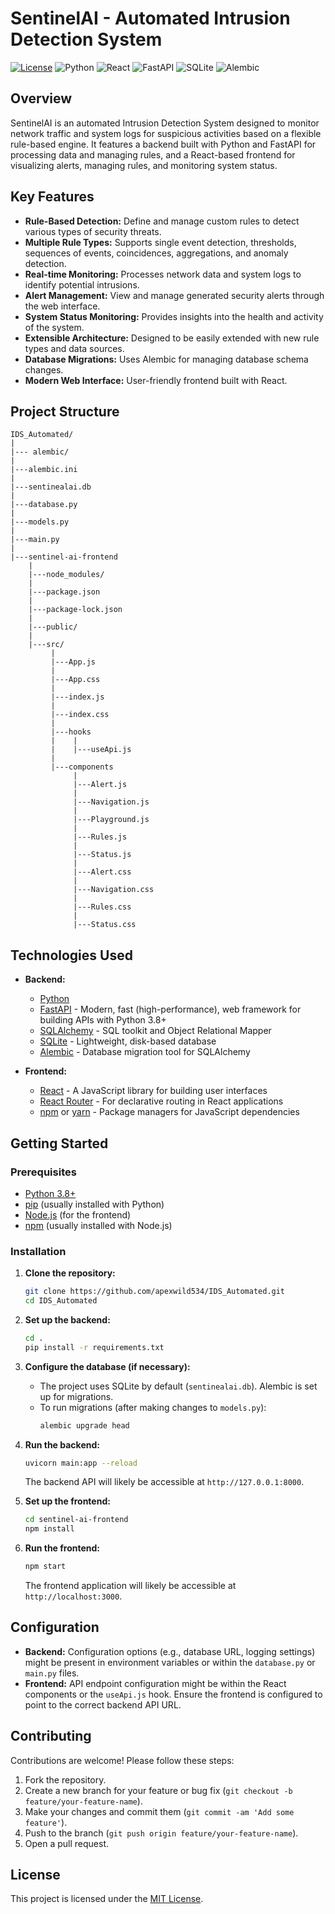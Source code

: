 # SentinelAI - Automated Intrusion Detection System

[![License](https://img.shields.io/badge/License-MIT-yellow.svg)](https://opensource.org/licenses/MIT)
![Python](https://img.shields.io/badge/Python-3.8+-blue.svg)
![React](https://img.shields.io/badge/React-18.0+-brightgreen.svg)
![FastAPI](https://img.shields.io/badge/FastAPI-0.100+-purple.svg)
![SQLite](https://img.shields.io/badge/Database-SQLite-lightgray.svg)
![Alembic](https://img.shields.io/badge/Migrations-Alembic-orange.svg)

## Overview

SentinelAI is an automated Intrusion Detection System designed to monitor network traffic and system logs for suspicious activities based on a flexible rule-based engine. It features a backend built with Python and FastAPI for processing data and managing rules, and a React-based frontend for visualizing alerts, managing rules, and monitoring system status.

## Key Features

* **Rule-Based Detection:** Define and manage custom rules to detect various types of security threats.
* **Multiple Rule Types:** Supports single event detection, thresholds, sequences of events, coincidences, aggregations, and anomaly detection.
* **Real-time Monitoring:** Processes network data and system logs to identify potential intrusions.
* **Alert Management:** View and manage generated security alerts through the web interface.
* **System Status Monitoring:** Provides insights into the health and activity of the system.
* **Extensible Architecture:** Designed to be easily extended with new rule types and data sources.
* **Database Migrations:** Uses Alembic for managing database schema changes.
* **Modern Web Interface:** User-friendly frontend built with React.

## Project Structure

```plaintext
IDS_Automated/
|
|--- alembic/
|
|---alembic.ini
|
|---sentinealai.db
|
|---database.py
|
|---models.py
|
|---main.py
|
|---sentinel-ai-frontend
	|
	|---node_modules/
	|
	|---package.json
	|
	|---package-lock.json
	|
	|---public/
	|
	|---src/	
	     |
	     |---App.js
	     |
	     |---App.css
	     |
	     |---index.js
	     |
         |---index.css
         |
         |---hooks
         |    |
	     |    |---useApi.js
	     |
	     |---components
	          |
	          |---Alert.js
	          |
	          |---Navigation.js
	          |
	          |---Playground.js
	          |
	          |---Rules.js
	          |
	          |---Status.js
	          |
	          |---Alert.css
	          |
	          |---Navigation.css
	          |
	          |---Rules.css
	          |
	          |---Status.css
```
## Technologies Used

* **Backend:**
    * [Python](https://www.python.org/)
    * [FastAPI](https://fastapi.tiangolo.com/) - Modern, fast (high-performance), web framework for building APIs with Python 3.8+
    * [SQLAlchemy](https://www.sqlalchemy.org/) - SQL toolkit and Object Relational Mapper
    * [SQLite](https://www.sqlite.org/index.html) - Lightweight, disk-based database
    * [Alembic](https://alembic.sqlalchemy.org/en/latest/) - Database migration tool for SQLAlchemy

* **Frontend:**
    * [React](https://react.dev/) - A JavaScript library for building user interfaces
    * [React Router](https://reactrouter.com/) - For declarative routing in React applications
    * [npm](https://www.npmjs.com/) or [yarn](https://yarnpkg.com/) - Package managers for JavaScript dependencies

## Getting Started

### Prerequisites

* [Python 3.8+](https://www.python.org/downloads/)
* [pip](https://pypi.org/project/pip/) (usually installed with Python)
* [Node.js](https://nodejs.org/) (for the frontend)
* [npm](https://www.npmjs.com/) (usually installed with Node.js)

### Installation

1.  **Clone the repository:**
    ```bash
    git clone https://github.com/apexwild534/IDS_Automated.git
    cd IDS_Automated
    ```

2.  **Set up the backend:**
    ```bash
    cd .
    pip install -r requirements.txt
    ```

3.  **Configure the database (if necessary):**
    * The project uses SQLite by default (`sentinealai.db`). Alembic is set up for migrations.
    * To run migrations (after making changes to `models.py`):
        ```bash
        alembic upgrade head
        ```

4.  **Run the backend:**
    ```bash
    uvicorn main:app --reload
    ```
    The backend API will likely be accessible at `http://127.0.0.1:8000`.

5.  **Set up the frontend:**
    ```bash
    cd sentinel-ai-frontend
    npm install
    ```

6.  **Run the frontend:**
    ```bash
    npm start
    ```
    The frontend application will likely be accessible at `http://localhost:3000`.

## Configuration

* **Backend:** Configuration options (e.g., database URL, logging settings) might be present in environment variables or within the `database.py` or `main.py` files.
* **Frontend:** API endpoint configuration might be within the React components or the `useApi.js` hook. Ensure the frontend is configured to point to the correct backend API URL.

## Contributing

Contributions are welcome! Please follow these steps:

1.  Fork the repository.
2.  Create a new branch for your feature or bug fix (`git checkout -b feature/your-feature-name`).
3.  Make your changes and commit them (`git commit -am 'Add some feature'`).
4.  Push to the branch (`git push origin feature/your-feature-name`).
5.  Open a pull request.

## License

This project is licensed under the [MIT License](License).

	          